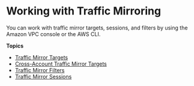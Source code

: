 # Working with Traffic Mirroring<a name="working-with-traffic-mirroring"></a>

You can work with traffic mirror targets, sessions, and filters by using the Amazon VPC console or the AWS CLI\.

**Topics**
+ [Traffic Mirror Targets](traffic-mirroring-target.md)
+ [Cross\-Account Traffic Mirror Targets](cross-account-traffic-mirroring-targets.md)
+ [Traffic Mirror Filters](traffic-mirroring-filter.md)
+ [Traffic Mirror Sessions](traffic-mirroring-session.md)